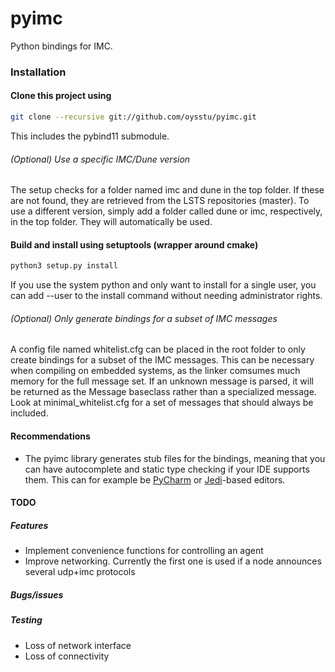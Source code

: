 # pyimc
Python bindings for IMC.

### Installation

#### Clone this project using
```bash
git clone --recursive git://github.com/oysstu/pyimc.git
```
This includes the pybind11 submodule.


###### (Optional) Use a specific IMC/Dune version
The setup checks for a folder named imc and dune in the top folder. If these are not found,
they are retrieved from the LSTS repositories (master). To use a different version,
simply add a folder called dune or imc, respectively, in the top folder. They will automatically be used.


#### Build and install using setuptools (wrapper around cmake)

```bash
python3 setup.py install
```

If you use the system python and only want to install for a single user, you can add --user to the install command without needing administrator rights.



###### (Optional) Only generate bindings for a subset of IMC messages
A config file named whitelist.cfg can be placed in the root folder to
only create bindings for a subset of the IMC messages. This can be necessary when compiling on
embedded systems, as the linker comsumes much memory for the full message set.
If an unknown message is parsed, it will be returned as the Message baseclass rather than a specialized message.
Look at minimal_whitelist.cfg for a set of messages that should always be included.


#### Recommendations
- The pyimc library generates stub files for the bindings, meaning that you can have autocomplete and static type checking if your IDE supports them. This can for example be [PyCharm](https://www.jetbrains.com/pycharm/) or [Jedi](https://github.com/davidhalter/jedi)-based editors.


#### TODO

##### Features
- Implement convenience functions for controlling an agent
- Improve networking. Currently the first one is used if a node announces several udp+imc protocols

##### Bugs/issues

##### Testing
- Loss of network interface
- Loss of connectivity
